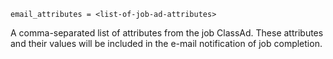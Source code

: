     email_attributes = <list-of-job-ad-attributes>

A comma-separated list of attributes from the job ClassAd. These
attributes and their values will be included in the e-mail notification
of job completion.
